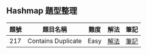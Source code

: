 ## Hashmap 題型整理

| 題號 | 題目名稱 | 難度 | 解法 | 筆記 |
|------|----------|------|------|------|
| 217 | Contains Duplicate | Easy | [解法](217_contains_duplicate/solution.go) | [筆記](217_contains_duplicate/README.md) |
